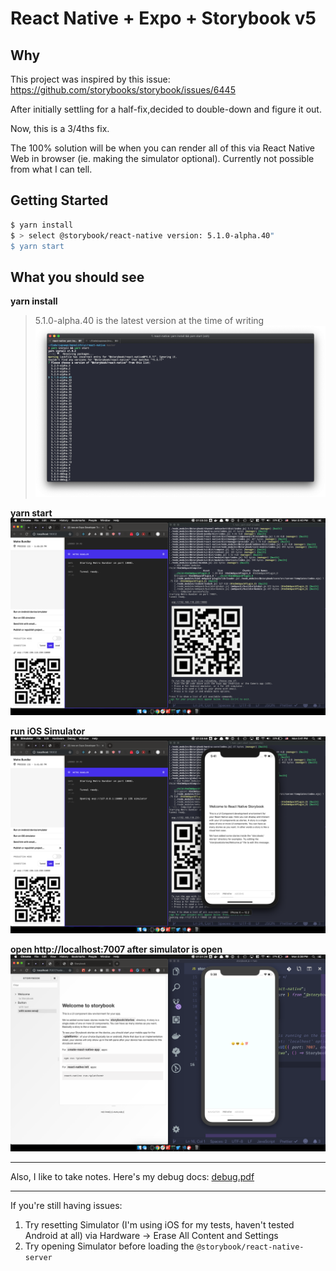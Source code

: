 # React Native + Expo + Storybook v5

## Why

This project was inspired by this issue: https://github.com/storybooks/storybook/issues/6445

After initially settling for a half-fix,decided to double-down and figure it out.

Now, this is a 3/4ths fix.

The 100% solution will be when you can render all of this via React Native Web in browser (ie. making the simulator optional). Currently not possible from what I can tell.

## Getting Started

```bash
$ yarn install
$ > select @storybook/react-native version: 5.1.0-alpha.40"
$ yarn start
```

## What you should see

**yarn install**
> 5.1.0-alpha.40 is the latest version at the time of writing
![install](docs/0_install.png)

**yarn start**
![start](docs/1_run.png)

**run iOS Simulator**
![expo simulator](docs/2_expo.png)

**open http://localhost:7007 after simulator is open**
![storybook](docs/3_storybook.png)

---

Also, I like to take notes. Here's my debug docs: [debug.pdf](./docs/debug.pdf)

---

If you're still having issues:

1. Try resetting Simulator (I'm using iOS for my tests, haven't tested Android at all) via Hardware -> Erase All Content and Settings
2. Try opening Simulator before loading the `@storybook/react-native-server`
